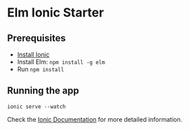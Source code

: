 # Elm Ionic Starter

## Prerequisites
* [Install Ionic](https://ionicframework.com/docs/installation/cli)
* Install Elm: `npm install -g elm`
* Run `npm install`

## Running the app
`ionic serve --watch`

Check the [Ionic Documentation](https://ionicframework.com/docs/building/running) for more detailed information.
